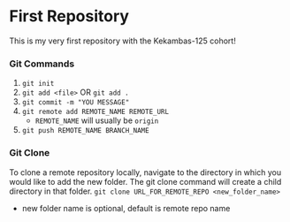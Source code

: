 # First Repository

This is my very first repository with the Kekambas-125 cohort!

### Git Commands
1. `git init`
2. `git add <file>` OR `git add .`
3. `git commit -m "YOU MESSAGE"`
4. `git remote add REMOTE_NAME REMOTE_URL` 
    - `REMOTE_NAME` will usually be `origin`
5. `git push REMOTE_NAME BRANCH_NAME`


### Git Clone
To clone a remote repository locally, navigate to the directory in which you would like to add the new folder. The git clone command will create a child directory in that folder.
`git clone URL_FOR_REMOTE_REPO <new_folder_name>`
* new folder name is optional, default is remote repo name 

